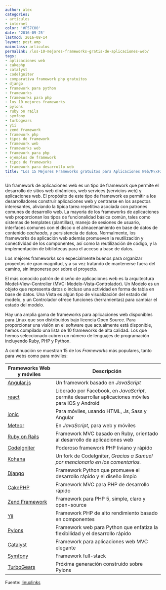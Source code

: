 ```yaml
---
author: alex
categories:
- articulos
- internet
color: '#F57C00'
date: '2016-09-25'
lastmod: 2016-08-14
layout: post.amp
mainclass: articulos
permalink: /los-10-mejores-frameworks-gratis-de-aplicaciones-web/
tags:
- aplicaciones web
- cakephp
- catalyst
- codelgniter
- comparativa framework php gratuitos
- django
- framework para python
- frameworks
- frameworks para php
- los 10 mejores frameworks
- pylons
- ruby on rails
- symfony
- turbogears
- yii
- zend framework
- framework php
- tipos de framework
- framework web
- frameworks web
- framework para php
- ejemplos de framework
- tipos de frameworks
- framework para desarrollo web
title: "Los 15 Mejores Frameworks gratuitos para Aplicaciones Web/M\xF3vil [Actualizado]"
---
```


Un framework de aplicaciones web es un tipo de framework que permite el desarrollo de sitios web dinámicos, web services (servicios web) y aplicaciones web. El propósito de este tipo de framework es permitir a los desarrolladores construir aplicaciones web y centrarse en los aspectos interesantes, aliviando la típica tarea repetitiva asociada con patrones comunes de desarrollo web. La mayoría de los frameworks de aplicaciones web proporcionan los tipos de funcionalidad básica común, tales como sistemas de templates (plantillas), manejo de sesiones de usuario, interfaces comunes con el disco o el almacenamiento en base de datos de contenido *cacheado*, y persistencia de datos. Normalmente, los frameworks de aplicación web además promueven la reutilización y conectividad de los componentes, así como la reutilización de código, y la implementación de bibliotecas para el acceso a base de datos.

Los mejores frameworks son especialmente buenos para organizar proyectos de gran magnitud, y a su vez tratando de mantenerse fuera del camino, sin imponerse por sobre el proyecto.

El más conocido patrón de diseño de aplicaciones web es la arquitectura Model-View-Controller (MVC: Modelo-Vista-Controlador). Un Modelo es un objeto que representa datos o incluso una actividad en forma de tabla en base de datos. Una Vista es algún tipo de visualización del estado del modelo, y un Controlador ofrece funciones (herramientas) para cambiar el estado del modelo.

Hay una amplia gama de frameworks para aplicaciones web disponibles para Linux que son distribuidos bajo licencia Open Source. Para proporcionar una visión en el software que actualmente está disponible, hemos compilado una lista de 10 frameworks de alta calidad. Los que hemos seleccionado cubren un número de lenguajes de programación incluyendo Ruby, PHP y Python.

A continuación se muestran 15 de los _Frameworks_ más populares, tanto para webs como para móviles:

<!--more--><!--ad-->

| Frameworks Web y móviles                                                                      | Descripción                                                      |
| --------------------------------------------------------------------------------------------  | ----------------------------------------------------------------
| [Angular.js](https://angularjs.org/)                                                          | Un framework basado en _JavaScript_ |
| [react](https://facebook.github.io/react/)                                                    | Liberado por Facebook, en _JavaScript_, permite desarrollar aplicaciones móviles para IOS y Android|
| [ionic](http://ionicframework.com/)                                                           | Para móviles, usando HTML, Js, Sass y Angular |
| [Meteor](https://www.meteor.com/)                                                             | En _JavaScript_, para web y móviles |
| [Ruby on Rails](http://www.linuxlinks.com/article/20120525000539219/RubyonRails.html)         | Framework MVC basado en Ruby, orientado al desarrollo de aplicaciones web |
| [CodeIgniter](http://www.linuxlinks.com/article/20120525000531497/CodeIgniter.html)           | Poderoso framework PHP liviano y rápido |
| [Kohana](http://kohanaframework.org/)                                                         | Un fork de CodeIgniter, _Gracias a Samuel por mencionarlo en los comentarios._ |
| [Django](http://www.linuxlinks.com/article/20120525000545879/Django.html)                     | Framework Python que promueve el desarrollo rápido y el diseño limpio |
| [CakePHP](http://www.linuxlinks.com/article/20120525000252509/CakePHP.html)                   | Framework MVC para PHP de desarrollo rápido |
| [Zend Framework](http://www.linuxlinks.com/article/20120525000536311/ZendFramework.html)      | Framework para PHP 5, simple, claro y open-source |
| [Yii](http://www.linuxlinks.com/article/2012052500054269/Yii.html)                            | Framework PHP de alto rendimiento basado en componentes |
| [Pylons](http://www.linuxlinks.com/article/2012052500055227/Pylons.html)                      | Framework web para Python que enfatiza la flexibilidad y el desarrollo rápido |
| [Catalyst](http://www.linuxlinks.com/article/20120525000602635/Catalyst.html)                 | Framework para aplicaciones web MVC elegante |
| [Symfony](http://www.linuxlinks.com/article/20120525000534344/Symfony.html)                   | Framework full-stack |
| [TurboGears](http://www.linuxlinks.com/article/20120525000548217/TurboGears.html)             | Próxima generación construido sobre Pylons |

Fuente: <a href="http://www.linuxlinks.com/article/20120525000054705/ApplicationFrameworks.html" target="_blank">linuxlinks</a>
